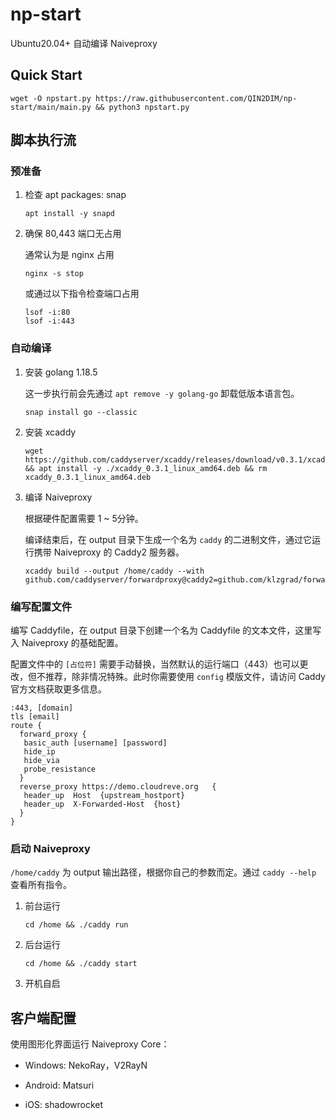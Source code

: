 # np-start

Ubuntu20.04+ 自动编译 Naiveproxy

## Quick Start

```shell
wget -O npstart.py https://raw.githubusercontent.com/QIN2DIM/np-start/main/main.py && python3 npstart.py
```

## 脚本执行流

### 预准备

1. 检查 apt packages: snap

   ```shell
   apt install -y snapd
   ```

2. 确保 80,443 端口无占用

   通常认为是 nginx 占用

   ```shell
   nginx -s stop
   ```

   或通过以下指令检查端口占用

   ```shell
   lsof -i:80
   lsof -i:443
   ```

### 自动编译

1. 安装 golang 1.18.5

   这一步执行前会先通过 `apt remove -y golang-go` 卸载低版本语言包。

   ```shell
   snap install go --classic
   ```

2. 安装 xcaddy

   ```shell
   wget https://github.com/caddyserver/xcaddy/releases/download/v0.3.1/xcaddy_0.3.1_linux_amd64.deb && apt install -y ./xcaddy_0.3.1_linux_amd64.deb && rm xcaddy_0.3.1_linux_amd64.deb
   ```


3. 编译 Naiveproxy

   根据硬件配置需要 1 ~ 5分钟。

   编译结束后，在 output 目录下生成一个名为 `caddy` 的二进制文件，通过它运行携带 Naiveproxy 的 Caddy2 服务器。

   ```shell
   xcaddy build --output /home/caddy --with github.com/caddyserver/forwardproxy@caddy2=github.com/klzgrad/forwardproxy@naive
   ```

### 编写配置文件

编写 Caddyfile，在 output 目录下创建一个名为 Caddyfile 的文本文件，这里写入 Naiveproxy 的基础配置。

配置文件中的 `[占位符]` 需要手动替换，当然默认的运行端口（443）也可以更改，但不推荐，除非情况特殊。此时你需要使用 `config` 模版文件，请访问 Caddy 官方文档获取更多信息。

```wiki
:443, [domain]
tls [email]
route {
  forward_proxy {
   basic_auth [username] [password]
   hide_ip
   hide_via
   probe_resistance
  }
  reverse_proxy https://demo.cloudreve.org   {
   header_up  Host  {upstream_hostport}
   header_up  X-Forwarded-Host  {host}
  }
}
```

### 启动 Naiveproxy

`/home/caddy` 为 output 输出路径，根据你自己的参数而定。通过 `caddy --help` 查看所有指令。

1. 前台运行

   ```shell
   cd /home && ./caddy run
   ```

2. 后台运行

   ```shell
   cd /home && ./caddy start
   ```

3. 开机自启

##  客户端配置

使用图形化界面运行 Naiveproxy Core：

- Windows: NekoRay，V2RayN

- Android: Matsuri

- iOS: shadowrocket

